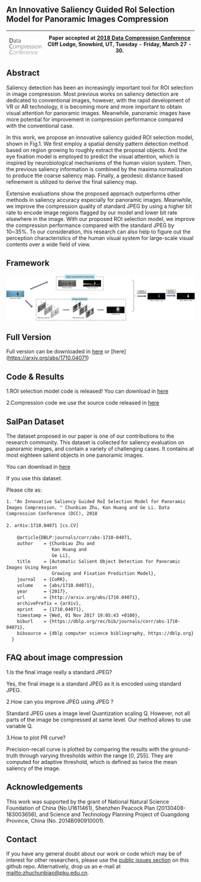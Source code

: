 ## An Innovative Saliency Guided RoI Selection Model for Panoramic Images Compression




|  ![DCC 2018 logo][logo-DCC] | Paper accepted at [2018 Data Compression Conference](http://www.cs.brandeis.edu/~dcc/index.html) Cliff Lodge, Snowbird, UT, Tuesday - Friday, March 27 - 30. |
|:-:|---|

[logo-DCC]: https://github.com/ChunbiaoZhu/DCC-2018/blob/master/logo/DCCbanner_text.png "DCC 2018 logo"




## Abstract

Saliency detection has been an increasingly important tool for ROI selection in image compression. Most previous works on saliency detection are dedicated to conventional images, however, with the rapid development of VR or AR technology, it is becoming more and more important to obtain visual attention for panoramic images. Meanwhile, panoramic images have more potential for improvement in compression performance compared with the conventional case.

In this work, we propose an innovative saliency guided ROI selection model, shown in Fig.1. We first employ a spatial density pattern detection method based on region growing to roughly extract the proposal objects. And the eye fixation model is employed to predict the visual attention, which is inspired by neurobiological mechanisms of the human vision system. Then, the previous saliency information is combined by the maxima normalization to produce the coarse saliency map. Finally, a geodesic distance based refinement is utilized to derive the final saliency map.

Extensive evaluations show the proposed approach outperforms other methods in saliency accuracy especially for panoramic images. Meanwhile, we improve the compression quality of standard JPEG by using a higher bit rate to encode image regions flagged by our model and lower bit rate elsewhere in the image. With our proposed ROI selection model, we improve the compression performance compared with the standard JPEG by 10~35%. To our consideration, this research can also help to figure out the perception characteristics of the human visual system for large-scale visual contents over a wide field of view.

 


## Framework
![QFramework saliency detection](https://github.com/ChunbiaoZhu/DCC-2018/blob/master/images/fig1.png)

## Full Version
Full version can be downloaded in [here](https://www.researchgate.net/publication/324027465_Automatic_Salient_Object_Detection_for_Panoramic_Images_Using_Region_Growing_and_Fixation_Prediction_Model)  or [here] (https://arxiv.org/abs/1710.04071)

## Code & Results
1.ROI selection model code is released! You can download in [here](https://github.com/ChunbiaoZhu/DCC-2018/)

2.Compression code we use the source code released in [here](https://github.com/iamaaditya/image-compression-cnn) 

## SalPan Dataset
The dataset proposed in our paper is one of our contributions to the research community. This dataset is collected for saliency evaluation on panoramic images, and contain a variety of challenging cases. It contains at most eighteen salient objects in one panoramic images.

You can download in [here](https://github.com/ChunbiaoZhu/DCC-2018/)

If you use this dataset.

Please cite as:

    1. "An Innovative Saliency Guided RoI Selection Model for Panoramic Images Compression. " Chunbiao Zhu, Kan Huang and Ge Li. Data Compression Conference (DCC), 2018

    2. arXiv:1710.04071 [cs.CV]

        @article{DBLP:journals/corr/abs-1710-04071,
        author    = {Chunbiao Zhu and
                     Kan Huang and
                     Ge Li},
        title     = {Automatic Salient Object Detection for Panoramic Images Using Region
                     Growing and Fixation Prediction Model},
        journal   = {CoRR},
        volume    = {abs/1710.04071},
        year      = {2017},
        url       = {http://arxiv.org/abs/1710.04071},
        archivePrefix = {arXiv},
        eprint    = {1710.04071},
        timestamp = {Wed, 01 Nov 2017 19:05:43 +0100},
        biburl    = {https://dblp.org/rec/bib/journals/corr/abs-1710-04071},
        bibsource = {dblp computer science bibliography, https://dblp.org}
      }


## FAQ about image compression
1.Is the final image really a standard JPEG?

Yes, the final image is a standard JPEG as it is encoded using standard JPEG.

2.How can you improve JPEG using JPEG ?

Standard JPEG uses a image level Quantization scaling Q. However, not all parts of the image be compressed at same level. Our method allows to use variable Q.

3.How to plot PR curve?

Precision-recall curve is plotted by comparing the results with the ground-truth through varying thresholds within the range [0, 255]. They are computed for adaptive threshold, which is defined as twice the mean saliency of the image.

## Acknowledgements

This work was supported by the grant of National Natural Science Foundation of China (No.U1611461), Shenzhen Peacock Plan (20130408-183003656), and Science and Technology Planning Project of Guangdong Province, China (No. 2014B090910001).


## Contact

If you have any general doubt about our work or code which may be of interest for other researchers, please use the [public issues section](https://github.com/ChunbiaoZhu/DCC-2018/issues) on this github repo. Alternatively, drop us an e-mail at <mailto:zhuchunbiao@pku.edu.cn>.


